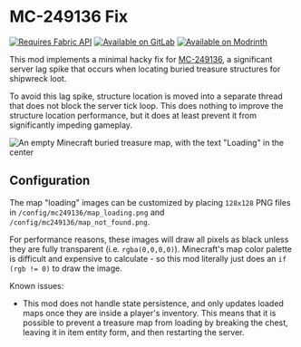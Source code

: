 # MC-249136 Fix

[![Requires Fabric API](https://cdn.jsdelivr.net/npm/@intergrav/devins-badges@2/assets/cozy/requires/fabric-api_vector.svg)](https://modrinth.com/mod/fabric-api)
[![Available on GitLab](https://cdn.jsdelivr.net/npm/@intergrav/devins-badges@2/assets/cozy/available/gitlab_vector.svg)](https://gitlab.com/horrific-tweaks/MC-249136)
[![Available on Modrinth](https://cdn.jsdelivr.net/npm/@intergrav/devins-badges@2/assets/cozy/available/modrinth_vector.svg)](https://modrinth.com/mod/mc-249136-fix)

This mod implements a minimal hacky fix for [MC-249136](https://bugs.mojang.com/browse/MC-249136), a significant server lag spike that occurs when locating buried treasure structures for shipwreck loot.

To avoid this lag spike, structure location is moved into a separate thread that does not block the server tick loop. This does nothing to improve the structure location performance, but it does at least prevent it from significantly impeding gameplay.

![An empty Minecraft buried treasure map, with the text "Loading" in the center](https://gitlab.com/horrific-tweaks/MC-249136/-/raw/main/screenshot.png?v=1)

## Configuration

The map "loading" images can be customized by placing `128x128` PNG files in `/config/mc249136/map_loading.png` and `/config/mc249136/map_not_found.png`.

For performance reasons, these images will draw all pixels as black unless they are fully transparent (i.e. `rgba(0,0,0,0)`). Minecraft's map color palette is difficult and expensive to calculate - so this mod literally just does an `if (rgb != 0)` to draw the image.

Known issues:
- This mod does not handle state persistence, and only updates loaded maps once they are inside a player's inventory.
  This means that it is possible to prevent a treasure map from loading by breaking the chest, leaving it in item entity
  form, and then restarting the server.
